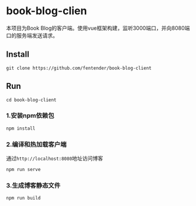 # book-blog-clien
本项目为Book Blog的客户端。使用vue框架构建，监听3000端口，并向8080端口的服务端发送请求。

## Install
```
git clone https://github.com/fentender/book-blog-client
```

## Run
```
cd book-blog-client
```
### 1.安装npm依赖包
```
npm install
```
### 2.编译和热加载客户端
通过`http://localhost:8080`地址访问博客
```
npm run serve
```
### 3.生成博客静态文件
```
npm run build
```
